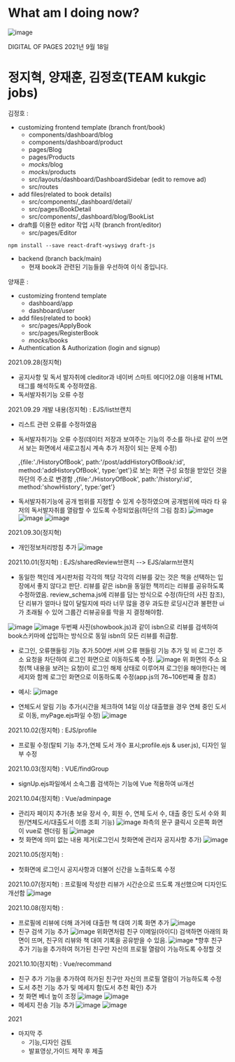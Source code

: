 # What am I doing now?  
  ![image](https://user-images.githubusercontent.com/63538097/133967319-ec898419-a423-440e-86cd-51ba1965b924.png)

DIGITAL OF PAGES
2021년 9월 18일 


# 정지혁, 양재훈, 김정호(**TEAM kukgic jobs**)

김정호 :  
- customizing frontend template (branch front/book)  
  - components/dashboard/blog
  - components/dashboard/product
  - pages/Blog
  - pages/Products
  - _mocks_/blog
  - _mocks_/products
  - src/layouts/dashboard/DashboardSidebar (edit to remove ad)
  - src/routes
- add files(related to book details)
  - src/components/_dashboard/detail/
  - src/pages/BookDetail
  - src/components/_dashboard/blog/BookList  
- draft를 이용한 editor 작업 시작 (branch front/editor)
  - src/pages/Editor  
```
npm install --save react-draft-wysiwyg draft-js
```
- backend (branch back/main)
  - 현재 book과 관련된 기능들을 우선하여 이식 중입니다.  
    
양재훈 :  
- customizing frontend template  
  - dashboard/app
  - dashboard/user  
- add files(related to book)
  - src/pages/ApplyBook
  - src/pages/RegisterBook
  - _mocks_/books
- Authentication & Authorization (login and signup)    

 2021.09.28(정지혁)
 * 공지사항 및 독서 발자취에 cleditor과 네이버 스마트 에디어2.0을 이용해 HTML태그를 해석하도록 수정하였음.
 * 독서발자취기능 오류 수정
 
 2021.09.29 개발 내용(정지혁) : EJS/list브랜치
 * 리스트 관련 오류를 수정하였음
 * 독서발자취기능 오류 수정(데이터 저장과 보여주는 기능의 주소를 하나로 같이 쓰면서 보는 화면에서 새로고침시 계속 추가 저장이 되는 문제 수정)
 
 	,{file:'./HistoryOfBook', path:'/post/addHistoryOfBook/:id', method:'addHistoryOfBook', type:'get'}로 보는 화면 구성 요청을 받았던 것을 하단의 주소로 변경함
	,{file:'./HistoryOfBook', path:'/history/:id', method:'showHistory', type:'get'}
  
 * 독서발자취기능에 공개 범위를 지정할 수 있게 수정하였으며 공개범위에 따라 타 유저의 독서발자취를 열람할 수 있도록 수정되었음(하단의 그림 참조)
 ![image](https://user-images.githubusercontent.com/63538097/135265173-65020f9e-7f1b-48c0-b5d3-210bea21f13a.png)
 ![image](https://user-images.githubusercontent.com/63538097/135265562-d0cb2af4-dbb5-4570-8821-8bcdfed21167.png)
 ![image](https://user-images.githubusercontent.com/63538097/135265625-33d79357-a750-4c1c-82ab-51b670466663.png)
 
 2021.09.30(정지혁)

 * 개인정보처리방침 추가
 ![image](https://user-images.githubusercontent.com/63538097/135434798-47a2ff98-7748-41ad-8046-cf0d0c59eb13.png)

2021.10.01(정지혁) : EJS/sharedReview브랜치 --> EJS/alarm브랜치
* 동일한 책인데 게시판처럼 각각의 책당 각각의 리뷰를 갖는 것은 책을 선택하는 입장에서 좋지 않다고 판단. 리뷰를 같은 isbn을 동일한 책끼리는 리뷰를 공유하도록 수정하였음. review_schema.js에 리뷰를 담는 방식으로 수정(하단의 사진 참조), 단 리뷰가 얼마나 많이 달릴지에 따라 너무 많을 경우 과도한 로딩시간과 불편한 ui가 초래될 수 있어 그룹간 리뷰공유를 막을 지 결정해야함. 

![image](https://user-images.githubusercontent.com/63538097/135550562-2307bde6-326d-458b-9e8a-6824b2071585.png)
![image](https://user-images.githubusercontent.com/63538097/135550643-3d960900-f86e-4e88-a9fd-da79958500a7.png)
두번째 사진(showbook.js)과 같이 isbn으로 리뷰를 검색하여 book스키마에 삽입하는 방식으로 동일 isbn의 모든 리뷰를 취급함.

* 로그인, 오류핸들링 기능 추가.500번 서버 오류 핸들링 기능 추가 및 비 로그인 주소 요청을 차단하여 로그인 화면으로 이동하도록 수정.
![image](https://user-images.githubusercontent.com/63538097/135572333-0a43a005-4249-41e4-bfd5-f0d2457aa1f6.png)
위 화면의 주소 요청(책 내용을 보려는 요청)이 로그인 해제 상태로 이루어져 로그인을 해야한다는 메세지와 함께 로그인 화면으로 이동하도록 수정(app.js의 76~106번쨰 줄 참조)
- 예시:
![image](https://user-images.githubusercontent.com/63538097/135572518-346b878e-8e1f-4ecc-a4c9-683b9c72ec7c.png)

* 연체도서 알림 기능 추가(시간을 체크하여 14일 이상 대출했을 경우 연체 중인 도서로 이동, myPage.ejs파일 수정)
![image](https://user-images.githubusercontent.com/63538097/135585920-7cfaafb8-6867-4b73-b64d-3f8563e74967.png)

2021.10.02(정지혁) : EJS/profile
* 프로필 수정(탈퇴 기능 추가,연체 도서 개수 표시;profile.ejs & user.js), 디자인 일부 수정

2021.10.03(정지혁) : VUE/findGroup
* signUp.ejs파일에서 소속그룹 검색하는 기능에 Vue 적용하여 ui개선

2021.10.04(정지혁) : Vue/adminpage
* 관리자 페이지 추가(총 보유 장서 수, 회원 수, 연체 도서 수, 대출 중인 도서 수와 회원/연체도서/대출도서 이름 조회 기능)
![image](https://user-images.githubusercontent.com/63538097/135795588-e2a74180-798d-4f05-8f15-fac4e635cdc0.png)
좌측의 문구 클릭시 오른쪽 화면이 vue로 렌더링 됨
![image](https://user-images.githubusercontent.com/63538097/135797030-98a6ef53-8bc7-4b8a-ae6c-33531686724b.png)
* 첫 화면에 의미 없는 내용 제거(로그인시 첫화면에 관리자 공지사항 추가)
![image](https://user-images.githubusercontent.com/63538097/135979633-27655c78-8463-4c5e-9fc6-5e74111d7cd6.png)

2021.10.05(정지혁) : 
* 첫화면에 로그인시 공지사항과 더불어 신간을 노출하도록 수정

2021.10.07(정지혁) : 
프로필에 작성한 리뷰가 시간순으로 뜨도록 개선했으며 디자인도 개선함
![image](https://user-images.githubusercontent.com/63538097/136374223-4ca9544a-913c-4a58-b88c-1b4da405bbda.png)

2021.10.08(정지혁) : 
* 프로필에 리뷰에 더해 과거에 대출한 책 대여 기록 화면 추가
![image](https://user-images.githubusercontent.com/63538097/136552580-df48f24d-22e3-47fa-969c-494826928355.png)
* 친구 검색 기능 추가
![image](https://user-images.githubusercontent.com/63538097/136552664-c2856dee-e39b-4c64-9532-708635fae0e9.png)
위화면처럼 친구 이메일(아이디) 검색하면 아래의 화면이 뜨며, 친구의 리뷰와 책 대여 기록을 공유받을 수 있음.
![image](https://user-images.githubusercontent.com/63538097/136552759-4271da4e-91d5-42ad-b588-e9d4ea84f155.png)
*향후 친구 추가 기능을 추가하여 허가된 친구만 자신의 프로필 열람이 가능하도록 수정할 것

2021.10.10(정지혁) : Vue/recommand
* 친구 추가 기능을 추가하여 허가된 친구만 자신의 프로필 열람이 가능하도록 수정
* 도서 추천 기능 추가 및 메세지 함(도서 추천 확인) 추가
* 첫 화면 베너 높이 조정
![image](https://user-images.githubusercontent.com/63538097/136679963-68e2ad8a-1d33-4f96-b091-c2f9250cb69b.png)
![image](https://user-images.githubusercontent.com/63538097/136679988-7843f230-0642-4851-ae01-ceee1cc7e9eb.png)
* 메세지 전송 기능 추가
![image](https://user-images.githubusercontent.com/63538097/136680586-87bbf457-8500-4538-97ad-b17e7ca69e8a.png)
![image](https://user-images.githubusercontent.com/63538097/136680595-35adb551-38b8-4569-8b7c-e4713271abcf.png)


2021

* 마지막 주
  - 기능,디자인 검토
  - 발표영상,가이드 제작 후 제출



